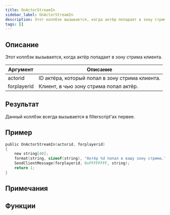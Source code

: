 ```yaml
---
title: OnActorStreamIn
sidebar_label: OnActorStreamIn
description: Этот коллбэк вызывается, когда актёр попадает в зону стрима клиента.
tags: []
---
```


<VersionWarn name='callback' version='SA-MP 0.3.7' />

## Описание

Этот коллбэк вызывается, когда актёр попадает в зону стрима клиента.

| Аргумент        | Описание                                                   |
| ----------- | ------------------------------------------------------------- |
| actorid     | ID актёра, который попал в зону стрима клиента. |
| forplayerid | Клиент, в чью зону стрима попал актёр.              |

## Результат

Данный коллбэк всегда вызывается в filterscript'ах первее.

## Пример

```c
public OnActorStreamIn(actorid, forplayerid)
{
    new string[40];
    format(string, sizeof(string), "Актёр %d попал в вашу зону стрима.", actorid);
    SendClientMessage(forplayerid, 0xFFFFFFFF, string);
    return 1;
}
```

## Примечания

<TipNPCCallbacks />

## Функции

